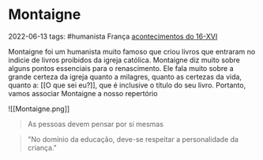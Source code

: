 # Montaigne
2022-06-13
tags: #humanista França [acontecimentos do  16-XVI](../../Sec/Acontecimentos%20Dos%20Séculos/acontecimentos%20do%20%2016-XVI.md)

Montaigne foi um humanista muito famoso que criou livros que entraram no indicie de livros proibidos da igreja católica. Montaigne diz muito sobre alguns pontos essenciais para o renascimento. Ele fala muito sobre a grande certeza da igreja quanto a milagres, quanto as certezas da vida, quanto a: [[O que sei eu?]], que é inclusive o título do seu livro. Portanto, vamos associar Montaigne a nosso repertório 

![[Montaigne.png]]

> As pessoas devem pensar por si mesmas

> "No domínio da educação, deve-se respeitar a personalidade da criança."



